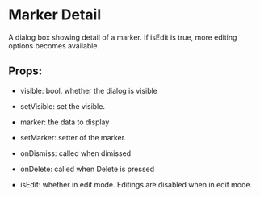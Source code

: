 # Marker Detail
A dialog box showing detail of a marker. If isEdit is true, more editing options becomes available.

## Props:
* visible: bool. whether the dialog is visible

* setVisible: set the visible. 

* marker: the data to display

* setMarker: setter of the marker.

* onDismiss: called when dimissed 

* onDelete: called when Delete is pressed

* isEdit: whether in edit mode. Editings are disabled when in edit mode.